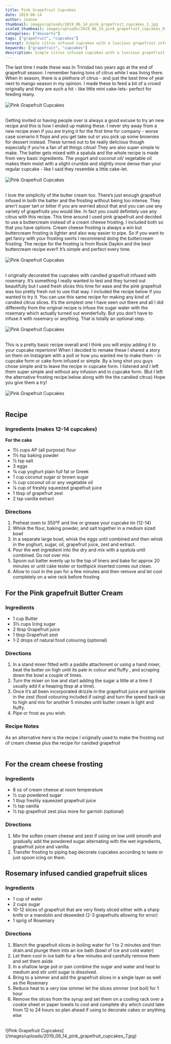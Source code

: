 ```yaml
---
title: Pink Grapefruit Cupcakes
date: 2019-06-14
author: Joanne
thumbnail: images/uploads/2019_06_14_pink_grapefruit_cupcakes_1.jpg
scaled_thumbnail: images/uploads/2019_06_14_pink_grapefruit_cupcakes_0.jpg
categories: ["desserts"]
tags: ["grapefruit", "cupcakes"]
excerpt: Simple citrus infused cupcakes with a luscious grapefruit infused buttercream that is so easy to work with and to make.
keywords: ["grapefruit", "cupcakes"]
description: Simple citrus infused cupcakes with a luscious grapefruit infused buttercream that is so easy to work with and to make.
---
```


The last time I made these was In Trinidad two years ago at the end of grapefruit season.  I remember having tons of citrus while I was living there. When In season, there is a plethora of citrus - and just the best time of year next to mango season in my opinion. I made these to feed a bit of a crowd originally and they are such a hit - like little mini cake-lets- perfect for feeding many. 
</br>
</br>
![Pink Grapefruit Cupcakes](/images/uploads/2019_06_14_pink_grapefruit_cupcakes_2.jpg)
</br>
</br>

Getting invited or having people over is always a good excuse to try an new recipe and this is how I ended up making these. I never shy away from a new recipe even if you are trying it for the first time for company - worse case scenario it flops and you get take out or you pick up some brownies for dessert instead. These turned out to be really delicious though especially if you’re a fan of all things citrus! They are also super simple to make. The batter gets mixed with a spatula and the whole recipe is made from very basic ingredients. The yogurt and coconut oil/ vegetable oil makes them moist with a slight crumble and slightly more dense than your regular cupcake - like I said they resemble a little cake-let. 
</br>
</br>
![Pink Grapefruit Cupcakes](/images/uploads/2019_06_14_pink_grapefruit_cupcakes_3.jpg)
</br>
</br>

I love the simplicity of the butter cream too. There’s just enough grapefruit infused in both the batter and the frosting without being too intense. They aren’t super tart or bitter if you are worried about that and you can use any variety of grapefruits you would like. In fact you could definitely use any citrus with this recipe. This time around I used pink grapefruit and decided to use a buttercream instead of a cream cheese frosting. I included both so that you have options. Cream cheese frosting is always a win but buttercream frosting is lighter and also way easier to pipe. So if you want to get fancy with your frosting swirls I recommend doing the buttercream frosting. The recipe for the frosting is from Rosie Daykin and the best buttercream recipe ever!! It’s simple and perfect every time. 
</br>
</br>
![Pink Grapefruit Cupcakes](/images/uploads/2019_06_14_pink_grapefruit_cupcakes_4.jpg)
</br>
</br>

I originally decorated the cupcakes with  candied grapefruit infused with rosemary. It’s something I really wanted to test and they turned out beautifully but I used fresh slices this time for ease and the pink grapefruit was too pretty fresh not to use that way.  I included the recipe below if you wanted to try it. You can use this same recipe for making any kind of candied citrus slices. It’s the simplest one I have seen out there and all I did differently from the original recipe is infuse the sugar water with the rosemary which actually turned out wonderfully. But you don’t have to infuse it with rosemary or anything. That is totally an optional step.
</br>
</br>
![Pink Grapefruit Cupcakes](/images/uploads/2019_06_14_pink_grapefruit_cupcakes_5.jpg)
</br>
</br>

This is a pretty basic recipe overall and I think you will enjoy adding it to your cupcake repertoire! When I decided to remake these I shared a story on them on Instagram with a poll or how you wanted me to make them - in cupcake form or cake form infused or simple. By a long shot you guys chose simple and to leave the recipe in cupcake form. I listened and I left them super simple and without any infusion and in cupcake form. (But I left the alternative frosting recipe below along with the  the candied citrus) Hope you give them a try! 
</br>
</br>
![Pink Grapefruit Cupcakes](/images/uploads/2019_06_14_pink_grapefruit_cupcakes_6.jpg)
</br>
</br>

## Recipe
### Ingredients (makes 12-14 cupcakes)

__For the cake__

* <span itemprop="ingredients">1½ cups AP (all purpose) flour</span>
* <span itemprop="ingredients">1½ tsp baking powder</span>
* <span itemprop="ingredients">½ tsp salt</span>
* <span itemprop="ingredients">3 eggs</span>
* <span itemprop="ingredients">¾ cup yoghurt plain full fat or Greek</span>
* <span itemprop="ingredients">1 cup coconut sugar or brown sugar</span>
* <span itemprop="ingredients">½ cup coconut oil or any vegetable oil </span>
* <span itemprop="ingredients">¼ cup of freshly squeezed grapefruit juice</span>
* <span itemprop="ingredients">1 tbsp of grapefruit zest</span>
* <span itemprop="ingredients">2 tsp vanilla extract </span>

### Directions

1. Preheat oven to 350°F and line or grease your cupcake tin (12-14) 
1. Whisk the flour, baking powder, and salt together in a medium sized bowl
1. In a separate large bowl, whisk the eggs until combined and then whisk in the yoghurt, sugar, oil, grapefruit juice, zest and extract.
1. Pour the wet ingredient into the dry and mix with a spatula until combined. Do not over mix
1. Spoon out batter evenly up to the top of liners and bake for approx 20 minutes or until cake tester or toothpick inserted comes out clean.
1. Allow to cool in the pan for a few minutes and then remove and let cool completely on a wire rack before frosting 


## For the Pink grapefruit Butter Cream

### Ingredients 

* 1 cup Butter 
* 3&frac12; cups Icing sugar 
* 2 tbsp Grapefruit juice
* 1 tbsp Grapefruit zest 
* 1-2 drops of natural food colouring (optional) 

### Directions

1. In a stand mixer fitted with a paddle  attachment or using a hand mixer, beat the butter on high until its pale in colour and fluffy , and scraping down the bowl a couple of times. 
1. Turn the mixer on low and start adding the sugar a little at a time (I usually add it a heaping tbsp at a time). 
2. Once it’s all been incorporated drizzle in the grapefruit juice and sprinkle in the zest (food colouring included if using) and turn the speed back up to high and mix for another 5 minutes until butter cream is light and fluffy. 
3. Pipe or frost as you wish.  


### Recipe Notes 
As an alternative here is the recipe I originally used to make the frosting out of cream cheese plus the recipe for candied grapefruit
</br>
</br>

## For the cream cheese frosting
### Ingredients

* 8 oz of cream cheese at room temperature
* ½ cup powdered sugar
* 1 tbsp freshly squeezed grapefruit juice
* ½ tsp vanilla
* ½ tsp grapefruit zest plus more for garnish (optional) 

### Directions

1. Mix the soften cream cheese and zest if using on low until smooth and gradually add the powdered sugar alternating with the wet ingredients, grapefruit juice and vanilla. 
2. Transfer frosting to piping bag decorate cupcakes according to taste or just spoon icing on them.

## Rosemary infused candied grapefruit slices

### Ingredients

* 1 cup of water
* 2 cups sugar
* 10-12 slices of grapefruit that are very finely sliced either with a sharp knife or a mandolin and deseeded (2-3 grapefruits allowing for error)
* 1 sprig of Rosemary 

### Directions

1. Blanch the grapefruit slices in boiling water for 1 to 2 minutes and then drain and plunge them into an ice bath (bowl of ice and cold water)
1. Let them cool in ice bath for a few minutes and carefully remove them and set them aside
1. In a shallow large pot or pan combine the sugar and water and heat to medium and stir until sugar is dissolved.
1. Bring to a simmer and add the grapefruit slices in a single layer as well as the Rosemary
1. Reduce heat to a very low simmer let the slices simmer (not boil) for 1 hour
1. Remove the slices from the syrup and set them on a cooling rack over a cookie sheet or paper towels to cool and complete dry which could take from 12 to 24 hours so plan ahead if using to decorate cakes or anything else

</br>
![Pink Grapefruit Cupcakes](/images/uploads/2019_06_14_pink_grapefruit_cupcakes_7.jpg)